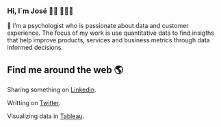 ### Hi, I´m José 👋🏼 👨🏽‍💻
🔭 I’m a psychologist who is passionate about data and customer experience. The focus of my work is use quantitative data to find insigths that help improve products, services and business metrics through data informed decisions.

## Find me around the web 🌎 

Sharing something on [Linkedin](https://www.linkedin.com/in/joseangeljimenezruiz/).

Writting on [Twitter](https://twitter.com/Joangeljimenez).

Visualizing data in [Tableau](https://public.tableau.com/profile/jos.jim.nez7819#!/).
